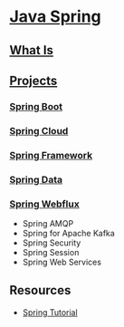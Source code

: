 # [Java Spring](https://spring.io)

## [What Is](WhatIs.md)

## [Projects](https://spring.io/projects/)
### [Spring Boot](Spring-Boot/README.md)
### [Spring Cloud](Spring-Cloud/README.md)
### [Spring Framework](Spring-FW/README.md)
### [Spring Data](Spring-Data/README.md)
### [Spring Webflux](Spring-Webflux/README.md)

* Spring AMQP
* Spring for Apache Kafka
* Spring Security
* Spring Session
* Spring Web Services

## Resources
* [Spring Tutorial](https://howtodoinjava.com/spring-boot-tutorials/)

